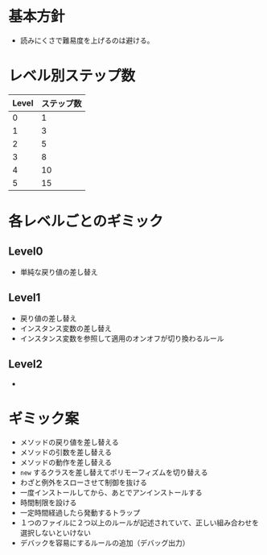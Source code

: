 # 基本方針
- 読みにくさで難易度を上げるのは避ける。

# レベル別ステップ数

| Level | ステップ数 |
|-------|------------|
|     0 |          1 |
|     1 |          3 |
|     2 |          5 |
|     3 |          8 |
|     4 |         10 |
|     5 |         15 |


# 各レベルごとのギミック
## Level0
- 単純な戻り値の差し替え

## Level1
- 戻り値の差し替え
- インスタンス変数の差し替え
- インスタンス変数を参照して適用のオンオフが切り換わるルール

## Level2
- 

# ギミック案
- メソッドの戻り値を差し替える
- メソッドの引数を差し替える
- メソッドの動作を差し替える
- `new` するクラスを差し替えてポリモーフィズムを切り替える
- わざと例外をスローさせて制御を抜ける
- 一度インストールしてから、あとでアンインストールする
- 時間制限を設ける
- 一定時間経過したら発動するトラップ
- １つのファイルに２つ以上のルールが記述されていて、正しい組み合わせを選択しないといけない
- デバックを容易にするルールの追加（デバッグ出力）
